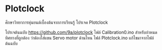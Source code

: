 # Plotclock
ศึกษาวิทยาการหุ่นยนต์เบื้องต้นจากการเรียนรู้ โปรเจค Plotclock 

โปรเจต้นฉบับ https://github.com/9a/plotclock
ไฟล์ Calibration0.ino สำหรับกำหนดทิศทางที่ถูกต้อง ว่าต้องใส่แขน Servo motor ด้านไหน
ไฟล์ Plotclock.ino แก้ไขมาจากไฟล์ต้นฉบับ 
